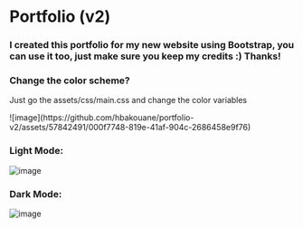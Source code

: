 # Portfolio (v2)

### I created this portfolio for my new website using Bootstrap, you can use it too, just make sure you keep my credits :) Thanks!

### Change the color scheme?
<p>Just go the assets/css/main.css and change the color variables</p>
![image](https://github.com/hbakouane/portfolio-v2/assets/57842491/000f7748-819e-41af-904c-2686458e9f76)


### Light Mode: 
![image](https://github.com/hbakouane/portfolio-v2/assets/57842491/671e8d87-9064-4454-afb8-97bc0ba5bc92)


### Dark Mode: 
![image](https://github.com/hbakouane/portfolio-v2/assets/57842491/341e3050-7742-4032-8500-05dcf1959930)
